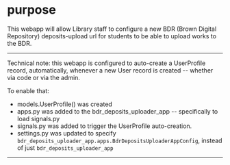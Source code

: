 # purpose

This webapp will allow Library staff to configure a new BDR (Brown Digital Repository) deposits-upload url for students to be able to upload works to the BDR.

---

Technical note: this webapp is configured to auto-create a UserProfile record, automatically, whenever a new User record is created -- whether via code or via the admin.

To enable that:
- models.UserProfile() was created
- apps.py was added to the bdr_deposits_uploader_app -- specifically to load signals.py
- signals.py was added to trigger the UserProfile auto-creation.
- settings.py was updated to specify `bdr_deposits_uploader_app.apps.BdrDepositsUploaderAppConfig`, instead of just `bdr_deposits_uploader_app`

---
